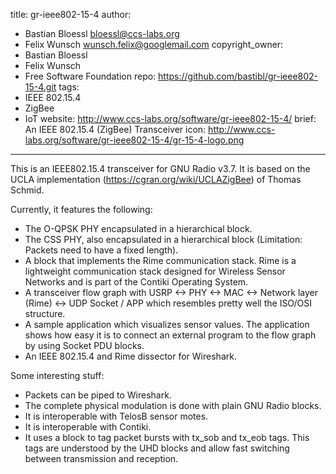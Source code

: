 title: gr-ieee802-15-4
author:
  - Bastian Bloessl <bloessl@ccs-labs.org>
  - Felix Wunsch <wunsch.felix@googlemail.com>
copyright_owner:
  - Bastian Bloessl
  - Felix Wunsch
  - Free Software Foundation
repo: https://github.com/bastibl/gr-ieee802-15-4.git
tags:
  - IEEE 802.15.4
  - ZigBee
  - IoT
website: http://www.ccs-labs.org/software/gr-ieee802-15-4/
brief: An IEEE 802.15.4 (ZigBee) Transceiver
icon: http://www.ccs-labs.org/software/gr-ieee802-15-4/gr-15-4-logo.png
---
This is an IEEE802.15.4 transceiver for GNU Radio v3.7. It is based on the UCLA implementation (https://cgran.org/wiki/UCLAZigBee) of Thomas Schmid.

Currently, it features the following:

- The O-QPSK PHY encapsulated in a hierarchical block.
- The CSS PHY, also encapsulated in a hierarchical block (Limitation: Packets need to have a fixed length). 
- A block that implements the Rime communication stack. Rime is a lightweight communication stack designed for Wireless Sensor Networks and is part of the Contiki Operating System.
- A transceiver flow graph with USRP <-> PHY <-> MAC <-> Network layer (Rime) <-> UDP Socket / APP which resembles pretty well the ISO/OSI structure.
- A sample application which visualizes sensor values. The application shows how easy it is to connect an external program to the flow graph by using Socket PDU blocks.
- An IEEE 802.15.4 and Rime dissector for Wireshark.

Some interesting stuff:

- Packets can be piped to Wireshark.
- The complete physical modulation is done with plain GNU Radio blocks.
- It is interoperable with TelosB sensor motes.
- It is interoperable with Contiki.
- It uses a block to tag packet bursts with tx_sob and tx_eob tags. This tags are understood by the UHD blocks and allow fast switching between transmission and reception.
